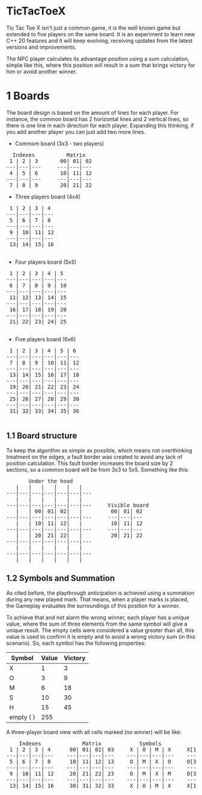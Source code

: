 # TicTacToeX

Tic Tac Toe X isn't just a common game, it is the well known game but extended to five players on the same board.
It is an experiment to learn new C++ 20 features and it will keep evolving, receiving updates from the latest versions and improvements.

The NPC player calculates its advantage position using a sum calculation, simple like this, where this position will result in a sum that brings victory for him or avoid another winner.
# 1 Boards

The board design is based on the amount of lines for each player. For instance, the common board has 2 horizontal lines and 2 vertical lines, so there is one line in each direction for each player. Expanding this thinking, if you add another player you can just add two more lines.

 - Commom board (3x3 - two players)
<pre>
  Indexes          Matrix
 1 | 2 | 3       00| 01| 02
---|---|---     ---|---|---
 4 | 5 | 6       10| 11| 12 
---|---|---     ---|---|---
 7 | 8 | 9       20| 21| 22
</pre>

 - Three players board (4x4)
<pre>
 1 | 2 | 3 | 4 
---|---|---|---
 5 | 6 | 7 | 8 
---|---|---|---
 9 | 10| 11| 12
---|---|---|---
 13| 14| 15| 16 
 </pre>
 
 - Four players board (5x5)
 <pre>
 1 | 2 | 3 | 4 | 5
---|---|---|---|---
 6 | 7 | 8 | 9 | 10
---|---|---|---|---
 11| 12| 13| 14| 15
---|---|---|---|---
 16| 17| 18| 19| 20
---|---|---|---|---
 21| 22| 23| 24| 25
 </pre>
 
 - Five players board (6x6)
 <pre>
 1 | 2 | 3 | 4 | 5 | 6
---|---|---|---|---|---
 7 | 8 | 9 | 10| 11| 12
---|---|---|---|---|---
 13| 14| 15| 16| 17| 18
---|---|---|---|---|---
 19| 20| 21| 22| 23| 24
---|---|---|---|---|---
 25| 26| 27| 28| 29| 30
---|---|---|---|---|---
 31| 32| 33| 34| 35| 36
 </pre>
 
 ## 1.1 Board structure
 
To keep the algorithm as simple as possible, which means not overthinking treatment on the edges, a fault border was created to avoid any lack of position calculation. This fault border increases the board size by 2 sections, so a common board will be from 3x3 to 5x5. Something like this:

<pre>
       Under the hood
   |   |   |   |   |   |
---|---|---|---|---|---|---
   |   |   |   |   |   |
---|---|---|---|---|---|---     Visible board
   |   | 00| 01| 02|   |         00| 01| 02
---|---|---|---|---|---|---     ---|---|---
   |   | 10| 11| 12|   |         10| 11| 12 
---|---|---|---|---|---|---     ---|---|---
   |   | 20| 21| 22|   |         20| 21| 22
---|---|---|---|---|---|---
   |   |   |   |   |   |  
---|---|---|---|---|---|---
   |   |   |   |   |   |
</pre>

## 1.2 Symbols and Summation

As cited before, the playthrough anticipation is achieved using a summation during any new played mark. That means, when a player marks is placed, the Gameplay evaluates the surroundings of this position for a winner.

To achieve that and not alarm the wrong winner, each player has a unique value, where the sum of three elements from the same symbol will give a unique result. The empty cells were considered a value greater than all, this value is used to confirm it is empty and to avoid a wrong victory sum (in this scenario). So, each symbol has the following properties:

Symbol|Value|Victory
---|---|---
X|1|3
O|3|9
M|6|18
S|10|30
H|15|45
empty ( )|255|

A three-player board view with all cells marked (no winner) will be like:

<pre>
    Indexes             Matrix            Symbols               Debug               Values
 1 | 2 | 3 | 4      00| 01| 02| 03     X | O | M | X     X[1]|O[3]|M[6]|X[1]     1 | 3 | 6 | 1 
---|---|---|---    ---|---|---|---    ---|---|---|---    ----|----|----|----    ---|---|---|---
 5 | 6 | 7 | 8      10| 11| 12| 13     O | M | X | O     O[3]|M[6]|X[1]|O[3]     3 | 6 | 1 | 3 
---|---|---|---    ---|---|---|---    ---|---|---|---    ----|----|----|----    ---|---|---|---
 9 | 10| 11| 12     20| 21| 22| 23     O | M | X | M     O[3]|M[6]|X[1]|M[6]     3 | 6 | 1 | 6 
---|---|---|---    ---|---|---|---    ---|---|---|---    ----|----|----|----    ---|---|---|---
 13| 14| 15| 16     30| 31| 32| 33     X | O | M | X     X[1]|O[3]|M[6]|X[1]     1 | 3 | 6 | 1 
</pre>


